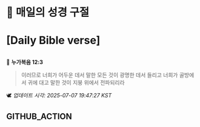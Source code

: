 # 🙏 매일의 성경 구절
# [Daily Bible verse]
##
<!-- START_BIBLE_VERSE -->
📖 **누가복음 12:3**
> 이러므로 너희가 어두운 데서 말한 모든 것이 광명한 데서 들리고 너희가 골방에서 귀에 대고 말한 것이 지붕 위에서 전파되리라

🕊️ _업데이트 시각: 2025-07-07 19:47:27 KST_
  <!-- END_BIBLE_VERSE -->
## GITHUB_ACTION
